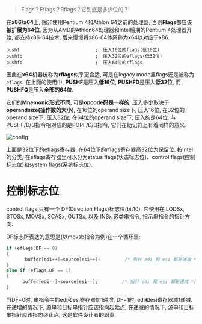 
> Flags？Eflags？Rflags？它到底是多少位的？

在**x86/x64**上, 除非使用Pentium 4和Athlon 64之前的处理器, 否则**Flags**都应该**被扩展为64位**, 因为从AMD的Athlon64处理器和Intel后期的Pentium 4处理器开始, 都支持x86\-64技术, 后来慢慢将x86\-64体系称为x64以对应于x86. 

```assembly
pushf                            ;  压入16位的flags(低16位)
pushfd                           ;  压入32位的eflags(低32位)
pushfq                           ;  压入64位的rflags
```

因此在**x64**机器统称为**rflags**似乎更合适, 可是在legacy mode里flags还是被称为`eflags`. 在上面的使用中, **PUSHF**是压入**低16位**, **PUSHFD**是压入**低32位**, 而**PUSHFQ**是压入**全部的64位**. 

它们的**Mnemonic形式不同**, 可是**opcode码是一样的**, 压入多少取决于**operandsize(操作数的大小**), 在16位的operand size下, 压入16位, 在32位的operand size下, 压入32位, 在64位的operand size下, 压入的是64位. 与PUSHF/D/Q指令相对应的是POPF/D/Q指令, 它们在助记符上有着同样的意义. 

![config](./images/1.png)

上面是32位下的eflags寄存器, 在64位下的rflags寄存器高32位为保留位. 按Intel的分类, 在eflags寄存器里可以分为status flags(状态标志位)、control flags(控制标志位)和system flags(系统标志位). 

# 控制标志位

control flags 只有一个 DF(Direction Flags)标志位(bit10), 它使用在 LODSx, STOSx, MOVSx, SCASx, OUTSx, 以及 INSx 这类串指令, 指示串指令的指针方向. 

DF标志所表达的意思是(以movsb指令为例)在一个循环里: 

```cpp
if (eflags.DF == 0)
{
       buffer[edi++]=source[esi++];         /* 指针 edi 和 esi 都是递增 */
}
else if (eflags.DF == 1)
{
      buffer[edi--]=source[esi--];         /* 指针 edi 和 esi 都是递减 */
}
```

当DF=0时, 串指令中的edi和esi寄存器加1递增, DF=1时, edi和esi寄存器减1递减. 在递增的情况下, 源串和目标串指针应该指向起始点; 在递减的情况下, 源串和目标串指针应该指向终止点, 这是软件设计者的职责. 